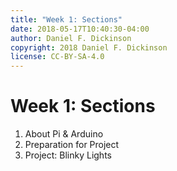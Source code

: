 ```yaml
---
title: "Week 1: Sections"
date: 2018-05-17T10:40:30-04:00
author: Daniel F. Dickinson
copyright: 2018 Daniel F. Dickinson
license: CC-BY-SA-4.0
---
```


# Week 1: Sections

  1. About Pi & Arduino
  2. Preparation for Project
  3. Project: Blinky Lights
